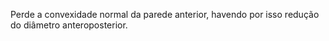 Perde a convexidade normal da parede anterior, havendo por isso redução do diâmetro anteroposterior.